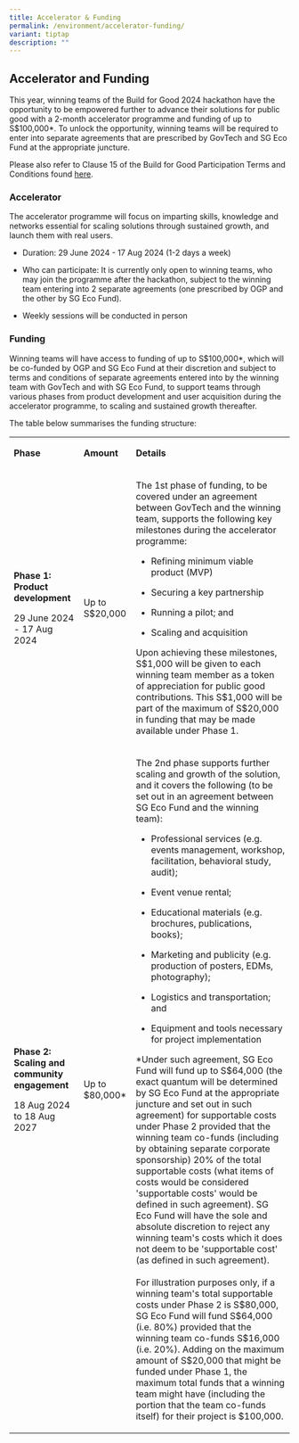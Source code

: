 ```yaml
---
title: Accelerator & Funding
permalink: /environment/accelerator-funding/
variant: tiptap
description: ""
---
```

<h2><strong>Accelerator and Funding</strong></h2>
<p>This year, winning teams of the Build for Good 2024 hackathon have the
opportunity to be empowered further to advance their solutions for public
good with a 2-month accelerator programme and funding of up to S$100,000*.&nbsp;To
unlock the opportunity, winning teams will be required to enter into separate
agreements that are prescribed by GovTech and SG Eco Fund at the appropriate
juncture.</p>
<p>Please also refer to Clause 15 of the Build for Good Participation Terms
and Conditions found <a href="/terms-and-conditions" rel="noopener noreferrer nofollow" target="_blank">here</a>.</p>
<h3><strong>Accelerator</strong></h3>
<p>The accelerator programme will focus on imparting skills, knowledge and
networks essential for scaling solutions through sustained growth, and
launch them with real users.
<br>
</p>
<ul>
<li>
<p>Duration: 29 June 2024 - 17 Aug 2024 (1-2 days a week)</p>
</li>
<li>
<p>Who can participate: It is currently only open to winning teams, who may
join the programme after the hackathon, subject to the winning team entering
into 2 separate agreements (one prescribed by OGP and the other by SG Eco
Fund).</p>
</li>
<li>
<p>Weekly sessions will be conducted in person</p>
</li>
</ul>
<h3><strong>Funding</strong></h3>
<p>Winning teams will have access to funding of up to S$100,000*, which will
be co-funded by OGP and SG Eco Fund at their discretion and subject to
terms and conditions of separate agreements entered into by the winning
team with GovTech and with SG Eco Fund, to support teams through various
phases from product development and user acquisition during the accelerator
programme, to scaling and sustained growth thereafter.
<br>
</p>
<p>The table below summarises the funding structure:
<br>
</p>
<table style="minWidth: 75px">
<colgroup>
<col>
<col>
<col>
</colgroup>
<tbody>
<tr>
<td rowspan="1" colspan="1">
<p><strong>Phase</strong>
</p>
</td>
<td rowspan="1" colspan="1">
<p><strong>Amount</strong>
</p>
</td>
<td rowspan="1" colspan="1">
<p><strong>Details</strong>
</p>
</td>
</tr>
<tr>
<td rowspan="1" colspan="1">
<p><strong>Phase 1: Product development</strong>
</p>
<p></p>
<p>29 June 2024 - 17 Aug 2024</p>
<p></p>
</td>
<td rowspan="1" colspan="1">
<p>Up to S$20,000</p>
</td>
<td rowspan="1" colspan="1">
<p>The 1st phase of funding, to be covered under an agreement between GovTech
and the winning team, supports the following key milestones during the
accelerator programme:
<br>
</p>
<ul>
<li>
<p>Refining minimum viable product (MVP)</p>
</li>
<li>
<p>Securing a key partnership</p>
</li>
<li>
<p>Running a pilot; and</p>
</li>
<li>
<p>Scaling and acquisition</p>
</li>
</ul>
<p>Upon achieving these milestones, S$1,000 will be given to each winning
team member as a token of appreciation for public good contributions. This
S$1,000 will be part of the maximum of S$20,000 in funding that may be
made available under Phase 1.</p>
</td>
</tr>
<tr>
<td rowspan="1" colspan="1">
<p><strong>Phase 2: Scaling and community engagement</strong>
</p>
<p></p>
<p>18 Aug 2024 to 18 Aug 2027</p>
</td>
<td rowspan="1" colspan="1">
<p>Up to $80,000*</p>
</td>
<td rowspan="1" colspan="1">
<p>The 2nd phase supports further scaling and growth of the solution, and
it covers the following (to be set out in an agreement between SG Eco Fund
and the winning team):</p>
<ul>
<li>
<p>Professional services (e.g. events management, workshop, facilitation,
behavioral study, audit);</p>
</li>
<li>
<p>Event venue rental;</p>
</li>
<li>
<p>Educational materials (e.g. brochures, publications, books);</p>
</li>
<li>
<p>Marketing and publicity (e.g. production of posters, EDMs, photography);</p>
</li>
<li>
<p>Logistics and transportation; and</p>
</li>
<li>
<p>Equipment and tools necessary for project implementation</p>
</li>
</ul>
<p></p>
<p>*Under such agreement, SG Eco Fund will fund up to S$64,000 (the exact
quantum will be determined by SG Eco Fund at the appropriate juncture and
set out in such agreement) for supportable costs under Phase 2 provided
that the winning team co-funds (including by obtaining separate corporate
sponsorship) 20% of the total supportable costs (what items of costs would
be considered 'supportable costs' would be defined in such agreement).
SG Eco Fund will have the sole and absolute discretion to reject any winning
team's costs which it does not deem to be 'supportable cost' (as defined
in such agreement).
<br>
<br>For illustration purposes only, if a winning team's total supportable
costs under Phase 2 is S$80,000, SG Eco Fund will fund S$64,000 (i.e. 80%)
provided that the winning team co-funds S$16,000 (i.e. 20%). Adding on
the maximum amount of S$20,000 that might be funded under Phase 1, the
maximum total funds that a winning team might have (including the portion
that the team co-funds itself) for their project is $100,000.</p>
<p></p>
</td>
</tr>
</tbody>
</table>
<p></p>
